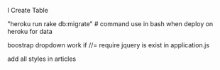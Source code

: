I Create Table


"heroku run rake db:migrate"  # command use in bash when deploy on heroku for data

boostrap dropdown work if //= require jquery is exist in application.js 

add all styles in articles